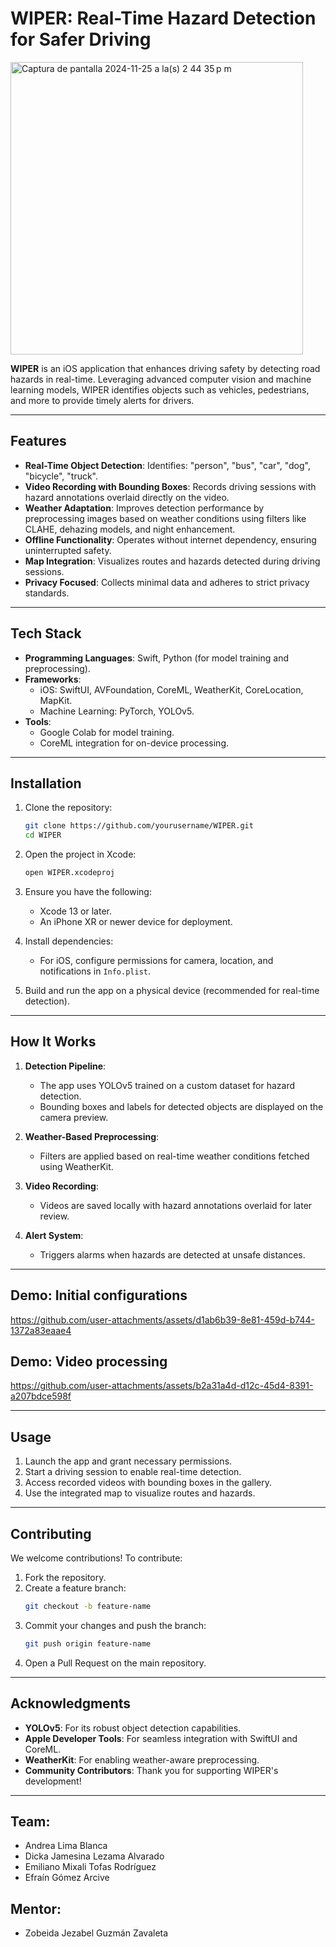# WIPER: Real-Time Hazard Detection for Safer Driving

<img width="468" alt="Captura de pantalla 2024-11-25 a la(s) 2 44 35 p m" src="https://github.com/user-attachments/assets/df31550d-37db-49cc-abbb-928296bd9ee8">

**WIPER** is an iOS application that enhances driving safety by detecting road hazards in real-time. Leveraging advanced computer vision and machine learning models, WIPER identifies objects such as vehicles, pedestrians, and more to provide timely alerts for drivers.

---

## Features

- **Real-Time Object Detection**: Identifies: "person", "bus", "car", "dog", "bicycle", "truck".
- **Video Recording with Bounding Boxes**: Records driving sessions with hazard annotations overlaid directly on the video.
- **Weather Adaptation**: Improves detection performance by preprocessing images based on weather conditions using filters like CLAHE, dehazing models, and night enhancement.
- **Offline Functionality**: Operates without internet dependency, ensuring uninterrupted safety.
- **Map Integration**: Visualizes routes and hazards detected during driving sessions.
- **Privacy Focused**: Collects minimal data and adheres to strict privacy standards.

---

## Tech Stack

- **Programming Languages**: Swift, Python (for model training and preprocessing).
- **Frameworks**:
  - iOS: SwiftUI, AVFoundation, CoreML, WeatherKit, CoreLocation, MapKit.
  - Machine Learning: PyTorch, YOLOv5.
- **Tools**:
  - Google Colab for model training.
  - CoreML integration for on-device processing.

---

## Installation

1. Clone the repository:
   ```bash
   git clone https://github.com/yourusername/WIPER.git
   cd WIPER
   ```

2. Open the project in Xcode:
   ```bash
   open WIPER.xcodeproj
   ```

3. Ensure you have the following:
   - Xcode 13 or later.
   - An iPhone XR or newer device for deployment.

4. Install dependencies:
   - For iOS, configure permissions for camera, location, and notifications in `Info.plist`.

5. Build and run the app on a physical device (recommended for real-time detection).

---

## How It Works

1. **Detection Pipeline**:
   - The app uses YOLOv5 trained on a custom dataset for hazard detection.
   - Bounding boxes and labels for detected objects are displayed on the camera preview.

2. **Weather-Based Preprocessing**:
   - Filters are applied based on real-time weather conditions fetched using WeatherKit.

3. **Video Recording**:
   - Videos are saved locally with hazard annotations overlaid for later review.

4. **Alert System**:
   - Triggers alarms when hazards are detected at unsafe distances.

---

## Demo: Initial configurations



https://github.com/user-attachments/assets/d1ab6b39-8e81-459d-b744-1372a83eaae4



## Demo: Video processing

https://github.com/user-attachments/assets/b2a31a4d-d12c-45d4-8391-a207bdce598f




---

## Usage

1. Launch the app and grant necessary permissions.
2. Start a driving session to enable real-time detection.
3. Access recorded videos with bounding boxes in the gallery.
4. Use the integrated map to visualize routes and hazards.


---

## Contributing

We welcome contributions! To contribute:

1. Fork the repository.
2. Create a feature branch:
   ```bash
   git checkout -b feature-name
   ```
3. Commit your changes and push the branch:
   ```bash
   git push origin feature-name
   ```
4. Open a Pull Request on the main repository.

---

## Acknowledgments

- **YOLOv5**: For its robust object detection capabilities.
- **Apple Developer Tools**: For seamless integration with SwiftUI and CoreML.
- **WeatherKit**: For enabling weather-aware preprocessing.
- **Community Contributors**: Thank you for supporting WIPER's development!

---
## Team:

- Andrea Lima Blanca 
- Dicka Jamesina Lezama Alvarado
- Emiliano Mixali Tofas Rodríguez
- Efraín Gómez Arcive

## Mentor:
- Zobeida Jezabel Guzmán Zavaleta 



